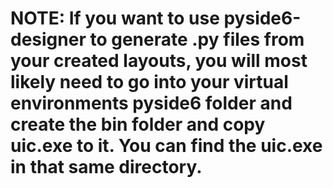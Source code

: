 # NOTE: If you want to use pyside6-designer to generate .py files from your created layouts, you will most likely need to go into your virtual environments pyside6 folder and create the bin folder and copy uic.exe to it. You can find the uic.exe in that same directory.